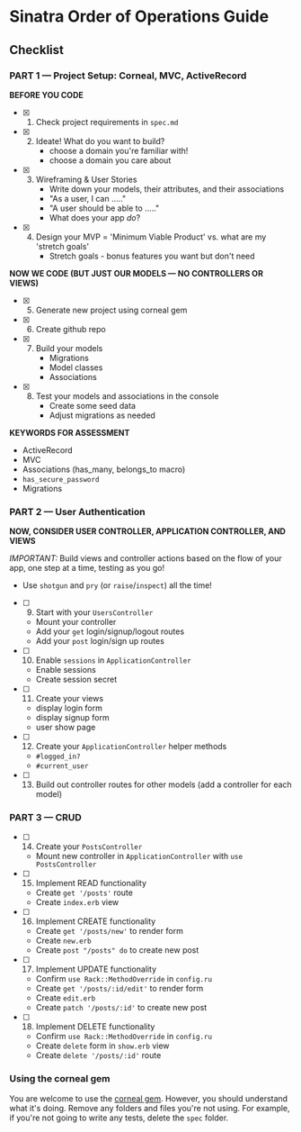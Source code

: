 # Sinatra Order of Operations Guide

## Checklist

### PART 1 — Project Setup: Corneal, MVC, ActiveRecord

**BEFORE YOU CODE**
- [x] 1. Check project requirements in `spec.md`
- [x] 2. Ideate!  What do you want to build?
      - choose a domain you're familiar with!
      - choose a domain you care about
- [x] 3. Wireframing & User Stories
      - Write down your models, their attributes, and their associations
      - "As a user, I can ....."
      - "A user should be able to ....."
      - What does your app _do_?
- [x] 4. Design your MVP = 'Minimum Viable Product' vs. what are my 'stretch goals'
      - Stretch goals - bonus features you want but don't need

**NOW WE CODE (BUT JUST OUR MODELS — NO CONTROLLERS OR VIEWS)**

- [x] 5. Generate new project using corneal gem
- [x] 6. Create github repo
- [x] 7. Build your models
      - Migrations
      - Model classes
      - Associations
- [x] 8. Test your models and associations in the console
      - Create some seed data
      - Adjust migrations as needed

**KEYWORDS FOR ASSESSMENT**
- ActiveRecord
- MVC
- Associations (has_many, belongs_to macro)
- `has_secure_password`
- Migrations

### PART 2 — User Authentication

**NOW, CONSIDER USER CONTROLLER, APPLICATION CONTROLLER, AND VIEWS**

*IMPORTANT:* Build views and controller actions based on the flow of your app, one step at a time, testing as you go!
  - Use `shotgun` and `pry` (or `raise`/`inspect`) all the time!

- [ ] 9. Start with your `UsersController`
  - Mount your controller
  - Add your `get` login/signup/logout routes
  - Add your `post` login/sign up routes

- [ ] 10. Enable `sessions` in `ApplicationController`
  - Enable sessions
  - Create session secret

- [ ] 11. Create your views
  - display login form
  - display signup form
  - user show page

- [ ] 12. Create your `ApplicationController` helper methods
  - `#logged_in?`
  - `#current_user`

- [ ] 13. Build out controller routes for other models (add a controller for each model)

### PART 3 — CRUD

- [ ] 14. Create your `PostsController`
  - Mount new controller in `ApplicationController` with `use PostsController`

- [ ] 15. Implement READ functionality
  - Create `get '/posts'` route
  - Create `index.erb` view

- [ ] 16. Implement CREATE functionality
  - Create `get '/posts/new'` to render form
  - Create `new.erb`
  - Create `post "/posts" do` to create new post

- [ ] 17. Implement UPDATE functionality
  - Confirm `use Rack::MethodOverride` in `config.ru`
  - Create `get '/posts/:id/edit'` to render form
  - Create `edit.erb`
  - Create `patch '/posts/:id'` to create new post

- [ ] 18. Implement DELETE functionality
  - Confirm `use Rack::MethodOverride` in `config.ru`
  - Create `delete` form in `show.erb` view
  - Create `delete '/posts/:id'` route


### Using the corneal gem

You are welcome to use the [corneal gem].  However, you should understand what it's doing.  Remove any folders and files you're not using.  For example, if you're not going to write any tests, delete the `spec` folder.

[corneal gem]:https://github.com/thebrianemory/corneal
